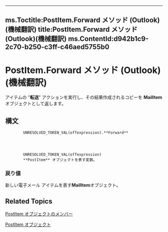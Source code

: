 

---
ms.Toctitle:PostItem.Forward メソッド (Outlook)(機械翻訳)
title:PostItem.Forward メソッド (Outlook)(機械翻訳)
ms.ContentId:d942b1c9-2c70-b250-c3ff-c46aed5755b0
---
# PostItem.Forward メソッド (Outlook)(機械翻訳)




アイテムの "**転送**" アクションを実行し、その結果作成されるコピーを **MailItem** オブジェクトとして返します。

## 構文

            UNRESOLVED_TOKEN_VAL(offexpression).**Forward**




            UNRESOLVED_TOKEN_VAL(offexpression)
            **PostItem** オブジェクトを表す変数。

### 戻り値
新しい電子メール アイテムを表す**MailItem**オブジェクト。





## Related Topics

[PostItem オブジェクトのメンバー](5b150db1-c96d-0721-ec36-d5b5ebc20fd8.md)

[PostItem オブジェクト](de44065d-4e93-315a-279f-7b92f09c0465.md)





